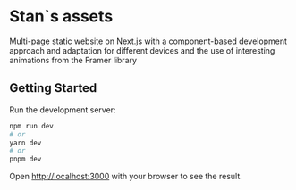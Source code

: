 # Stan`s assets
Multi-page static website on Next.js with a component-based development approach and adaptation for different devices and the use of interesting animations from the Framer library

## Getting Started

Run the development server:

```bash
npm run dev
# or
yarn dev
# or
pnpm dev
```

Open [http://localhost:3000](http://localhost:3000) with your browser to see the result.
